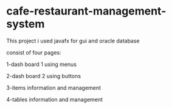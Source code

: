 # cafe-restaurant-management-system

This project i used javafx for gui and oracle database

consist of four pages:

1-dash board 1 using menus 

2-dash board 2 using buttons

3-items information and management

4-tables information and management
